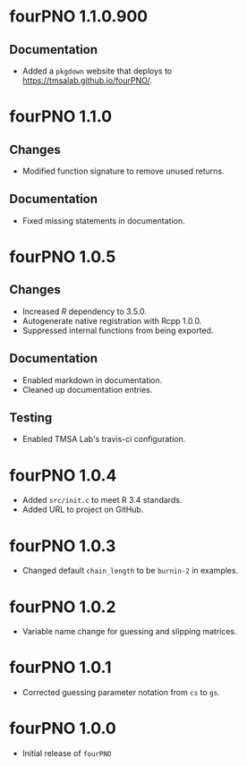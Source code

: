 # fourPNO 1.1.0.900

## Documentation

- Added a `pkgdown` website that deploys to <https://tmsalab.github.io/fourPNO/>.

# fourPNO 1.1.0

## Changes

- Modified function signature to remove unused returns.

## Documentation

- Fixed missing statements in documentation.

# fourPNO 1.0.5

## Changes

- Increased _R_ dependency to 3.5.0.
- Autogenerate native registration with Rcpp 1.0.0.
- Suppressed internal functions from being exported.

## Documentation

- Enabled markdown in documentation.
- Cleaned up documentation entries.

## Testing

- Enabled TMSA Lab's travis-ci configuration.

# fourPNO 1.0.4

- Added `src/init.c` to meet R 3.4 standards.
- Added URL to project on GitHub.

# fourPNO 1.0.3

- Changed default `chain_length` to be `burnin-2` in examples.

# fourPNO 1.0.2

- Variable name change for guessing and slipping matrices.

# fourPNO 1.0.1

- Corrected guessing parameter notation from `cs` to `gs`.

# fourPNO 1.0.0

- Initial release of `fourPNO`

